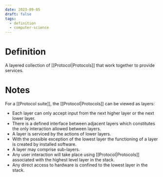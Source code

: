 ```yaml
---
date: 2023-09-05
draft: false
tags:
  - definition
  - computer-science
---
```

# Definition

A layered collection of [[Protocol|Protocols]] that work together to provide services.

# Notes

For a [[Protocol suite]], the [[Protocol|Protocols]] can be viewed as layers:
- Each layer can only accept input from the next higher layer or the next lower layer.
- There is a defined interface between adjacent layers which constitutes the only interaction allowed between layers.
- A layer is serviced by the actions of lower layers.
- With the possible exception of the lowest layer the functioning of a layer is created by installed software.
- A layer may comprise sub-layers.
- Any user interaction will take place using [[Protocol|Protocols]] associated with the highest level layer in the stack.
- Any direct access to hardware is confined to the lowest layer in the stack.